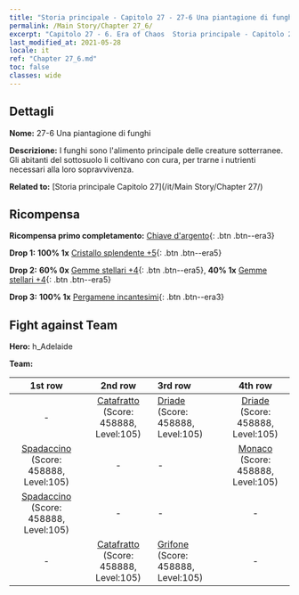 ```yaml
---
title: "Storia principale - Capitolo 27 - 27-6 Una piantagione di funghi"
permalink: /Main Story/Chapter 27_6/
excerpt: "Capitolo 27 - 6. Era of Chaos  Storia principale - Capitolo 27_6. 27-6 Una piantagione di funghi"
last_modified_at: 2021-05-28
locale: it
ref: "Chapter 27_6.md"
toc: false
classes: wide
---
```


## Dettagli

 **Nome:** 27-6 Una piantagione di funghi

 **Descrizione:** I funghi sono l'alimento principale delle creature sotterranee. Gli abitanti del sottosuolo li coltivano con cura, per trarne i nutrienti necessari alla loro sopravvivenza.

 **Related to:** [Storia principale Capitolo 27](/it/Main Story/Chapter 27/)

## Ricompensa

 **Ricompensa primo completamento:** [Chiave d'argento](/ItemsIT/con_693/){: .btn .btn--era3}

 **Drop 1:** **100% 1x** [Cristallo splendente +5](/ItemsIT/mat_101/){: .btn .btn--era5}

 **Drop 2:** **60% 0x** [Gemme stellari +4](/ItemsIT/mat_93/){: .btn .btn--era5}, **40% 1x** [Gemme stellari +4](/ItemsIT/mat_93/){: .btn .btn--era5}

 **Drop 3:** **100% 1x** [Pergamene incantesimi](/ItemsIT/con_694/){: .btn .btn--era3}


## Fight against Team
 **Hero:** h_Adelaide

 **Team:**


  | 1st row | 2nd row | 3rd row | 4th row |
  |:----:|:----:|:----|:----:|
  | - | [Catafratto](/it/units/Cavalier/) (Score: 458888, Level:105)  | [Driade](/it/units/Sprite/) (Score: 458888, Level:105)  | [Driade](/it/units/Sprite/) (Score: 458888, Level:105)  |
  | [Spadaccino](/it/units/Swordsman/) (Score: 458888, Level:105)  | - | - | [Monaco](/it/units/Monk/) (Score: 458888, Level:105)  |
  | [Spadaccino](/it/units/Swordsman/) (Score: 458888, Level:105)  | - | - | - |
  | - | [Catafratto](/it/units/Cavalier/) (Score: 458888, Level:105)  | [Grifone](/it/units/Griffin/) (Score: 458888, Level:105)  | - |


